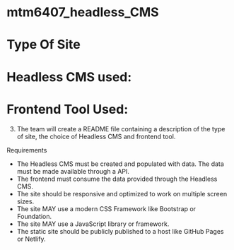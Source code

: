 # mtm6407_headless_CMS

# Type Of Site

# Headless CMS used:

# Frontend Tool Used: 


3. The team will create a README file containing a description of the type of site, the choice of Headless CMS and frontend tool. 
 
Requirements
- The Headless CMS must be created and populated with data. The data must be made available through a API. 
- The frontend must consume the data provided through the Headless CMS. 
- The site should be responsive and optimized to work on multiple screen sizes. 
- The site MAY use a modern CSS Framework like Bootstrap or Foundation.
- The site MAY use a JavaScript library or framework.  
- The static site should be publicly published to a host like GitHub Pages or Netlify.
